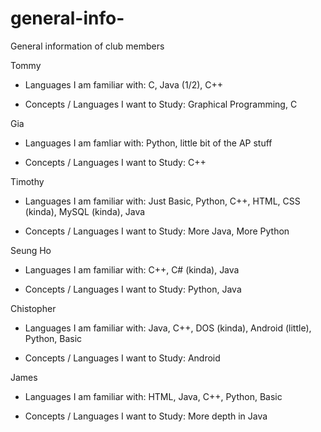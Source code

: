 # general-info-
General information of club members


Tommy

- Languages I am familiar with: C, Java (1/2), C++ 

- Concepts / Languages I want to Study: Graphical Programming, C 


Gia

- Languages I am famliar with: Python, little bit of the AP stuff 

- Concepts / Languages I want to Study: C++ 


Timothy 

- Languages I am familiar with: Just Basic, Python, C++, HTML, CSS (kinda), MySQL (kinda), Java 

- Concepts / Languages I want to Study: More Java, More Python 


Seung Ho 

- Languages I am familiar with: C++, C# (kinda), Java

- Concepts / Languages I want to Study: Python, Java 


Chistopher

- Languages I am familiar with: Java, C++, DOS (kinda), Android (little), Python, Basic 

- Concepts / Languages I want to Study: Android


James 

- Languages I am familiar with: HTML, Java, C++, Python, Basic

- Concepts / Languages I want to Study: More depth in Java 
